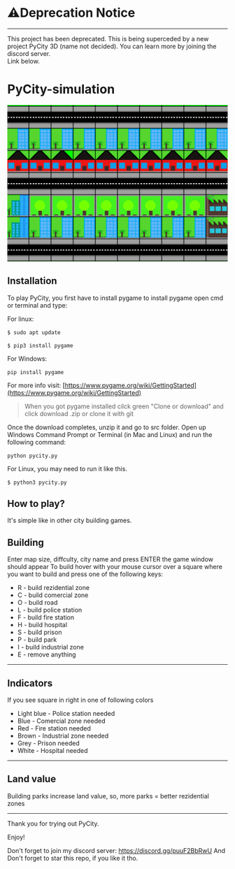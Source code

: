# ⚠Deprecation Notice
---------------------
This project has been deprecated. This is being superceded by a new project PyCity 3D (name not decided). You can learn more by joining the discord server.  
Link below.

# PyCity-simulation
![PyCity](src/images/pycity2.png)

## Installation

  To play PyCity, you first have to install pygame to install pygame open cmd or terminal and type:

  For linux:
```
$ sudo apt update
```
```
$ pip3 install pygame
```
  For Windows:

```
pip install pygame
```
  For more info visit:
[https://www.pygame.org/wiki/GettingStarted](https://www.pygame.org/wiki/GettingStarted)

>   When you got pygame installed cilck green "Clone or download" and click download .zip or clone it with git

  Once the download completes, unzip it and go to src folder.
  Open up Windows Command Prompt or Terminal (in Mac and Linux) and run the following command:
```
python pycity.py
```
  For Linux, you may need to run it like this.

```
$ python3 pycity.py
```
## How to play?

It's simple like in other city building games.


## Building
  Enter map size, diffculty, city name and press ENTER the game window should appear
  To build hover with your mouse cursor over a square where you want to build and press one of the following keys:
+ R - build rezidential zone
+ C - build comercial zone
+ O - build road
+ L - build police station
+ F - build fire station
+ H - build hospital
+ S - build prison
+ P - build park
+ I - build industrial zone
+ E - remove anything
------------------------------
## Indicators
  If you see square in right in one of following colors
+ Light blue - Police station needed
+ Blue - Comercial zone needed
+ Red - Fire station needed
+ Brown - Industrial zone needed
+ Grey - Prison needed
+ White - Hospital needed
--------------

## Land value
  Building parks increase land value, so, more parks = better rezidential zones

----------

Thank you for trying out PyCity.

Enjoy!

Don't forget to join my discord server: https://discord.gg/puuF2BbRwU
And Don't forget to star this repo, if you like it tho.
